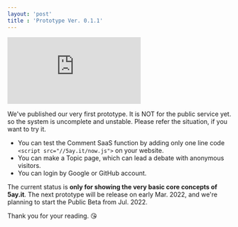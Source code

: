 ```yaml
---
layout: 'post'
title : 'Prototype Ver. 0.1.1'
---
```


<div class="ratio ratio-16x9 mb-3">
  <iframe src="https://www.youtube.com/embed/m3pm3BvzI2I" frameborder="0" allow="accelerometer; autoplay; clipboard-write; encrypted-media; gyroscope; picture-in-picture" allowfullscreen></iframe>
</div>

We've published our very first prototype.
It is NOT for the public service yet. so the system is uncomplete and unstable.
Please refer the situation, if you want to try it.

- You can test the Comment SaaS function by adding only one line code `<script src="//5ay.it/now.js">` on your website.
- You can make a Topic page, which can lead a debate with anonymous visitors.
- You can login by Google or GitHub account.

The current status is **only for showing the very basic core concepts of 5ay.it**.
The next prototype will be release on early Mar. 2022, and we're planning to start the Public Beta from Jul. 2022.

Thank you for your reading. 😘
